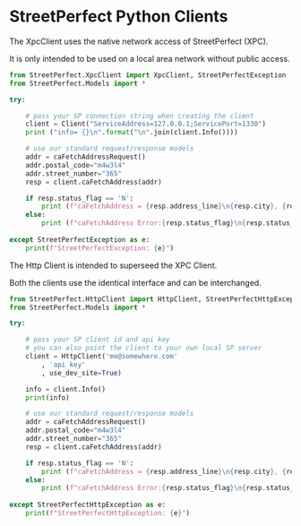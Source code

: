 # StreetPerfect Python Clients

The XpcClient uses the native network access of StreetPerfect (XPC).

It is only intended to be used on a local area network without public access.

```Python
from StreetPerfect.XpcClient import XpcClient, StreetPerfectException
from StreetPerfect.Models import *

try:

    # pass your SP connection string when creating the client
    client = Client("ServiceAddress=127.0.0.1;ServicePort=1330")
    print ("info= {}\n".format("\n".join(client.Info())))

    # use our standard request/response models 
    addr = caFetchAddressRequest()
    addr.postal_code="m4w3l4"
    addr.street_number="365"
    resp = client.caFetchAddress(addr)

    if resp.status_flag == 'N':
        print (f"caFetchAddress = {resp.address_line}\n{resp.city}, {resp.province}, {resp.postal_code}\n")
    else:
        print (f"caFetchAddress Error:{resp.status_flag}\n{resp.status_messages}\n")
        
except StreetPerfectException as e:
    print(f"StreetPerfectException: {e}")
```    
    
The Http Client is intended to superseed the XPC Client.

Both the clients use the identical interface and can be interchanged.

```Python
from StreetPerfect.HttpClient import HttpClient, StreetPerfectHttpException
from StreetPerfect.Models import *

try:

    # pass your SP client id and api key
    # you can also point the client to your own local SP server
    client = HttpClient('me@somewhere.com'
        , 'api key'
        , use_dev_site=True)

    info = client.Info()
    print(info)

    # use our standard request/response models 
    addr = caFetchAddressRequest()
    addr.postal_code="m4w3l4"
    addr.street_number="365"
    resp = client.caFetchAddress(addr)

    if resp.status_flag == 'N':
        print (f"caFetchAddress = {resp.address_line}\n{resp.city}, {resp.province}, {resp.postal_code}\n")
    else:
        print (f"caFetchAddress Error:{resp.status_flag}\n{resp.status_messages}\n")
        
except StreetPerfectHttpException as e:
    print(f"StreetPerfectHttpException: {e}")
```    
    
